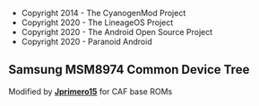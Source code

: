 * Copyright 2014 - The CyanogenMod Project
* Copyright 2020 - The LineageOS Project
* Copyright 2020 - The Android Open Source Project
* Copyright 2020 - Paranoid Android


Samsung MSM8974 Common Device Tree
----------------------------------


Modified by  **[Jprimero15](http://github.com/jprimero15/ "Jprimero15")** for CAF base ROMs
